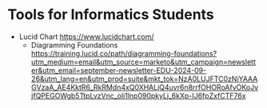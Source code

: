 # Tools for Informatics Students

* Lucid Chart https://www.lucidchart.com/
  * Diagramming Foundations https://training.lucid.co/path/diagramming-foundations?utm_medium=email&utm_source=marketo&utm_campaign=newsletter&utm_email=september-newsletter-EDU-2024-09-26&utm_lang=en&utm_prod=suite&mkt_tok=NzA0LUJFTC0zNjYAAAGVzaA_AE4KktR6_RkRMdn4xQ0XHALjQ4uvr6n8rrfOHORoAfvOKoJvjfQPEGOWgb5TtpLvzVnc_oli1lnp090pkyLj_6kXp-IJ6fpZxfCTF76x
